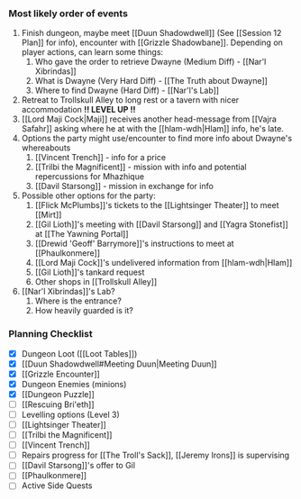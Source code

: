 ### Most likely order of events
1. Finish dungeon, maybe meet [[Duun Shadowdwell]] (See [[Session 12 Plan]] for info),  encounter with [[Grizzle Shadowbane]]. Depending on player actions, can learn some things:
	1. Who gave the order to retrieve Dwayne (Medium Diff) - [[Nar'l Xibrindas]]
	2. What is Dwayne (Very Hard Diff) - [[The Truth about Dwayne]]
	3. Where to find Dwayne (Hard Diff) - [[Nar'l's Lab]]
2. Retreat to Trollskull Alley to long rest or a tavern with nicer accommodation **!! LEVEL UP !!**
3. [[Lord Maji Cock|Maji]] receives another head-message from [[Vajra Safahr]] asking where he at with the [[hlam-wdh|Hlam]] info, he's late.
4. Options the party might use/encounter to find more info about Dwayne's whereabouts
	1. [[Vincent Trench]] - info for a price 
	2. [[Trilbi the Magnificent]] - mission with info and potential repercussions for Mhazhique
	3. [[Davil Starsong]] - mission in exchange for info
5. Possible other options for the party:
	1. [[Flick McPlumbs]]'s tickets to the [[Lightsinger Theater]] to meet [[Mirt]]
	2. [[Gil Lioth]]'s meeting with [[Davil Starsong]] and [[Yagra Stonefist]] at [[The Yawning Portal]]
	3. [[Drewid 'Geoff' Barrymore]]'s instructions to meet at [[Phaulkonmere]]
	4. [[Lord Maji Cock]]'s undelivered information from [[hlam-wdh|Hlam]]
	5. [[Gil Lioth]]'s tankard request
	6. Other shops in [[Trollskull Alley]]
6. [[Nar'l Xibrindas]]'s Lab?
	1. Where is the entrance?
	2. How heavily guarded is it?

### Planning Checklist
- [x] Dungeon Loot ([[Loot Tables]])
- [x] [[Duun Shadowdwell#Meeting Duun|Meeting Duun]]
- [x] [[Grizzle Encounter]]
- [x] Dungeon Enemies (minions)
- [x] [[Dungeon Puzzle]]
- [ ] [[Rescuing Bri'eth]]
- [ ] Levelling options (Level 3)
- [ ] [[Lightsinger Theater]]
- [ ] [[Trilbi the Magnificent]]
- [ ] [[Vincent Trench]]
- [ ] Repairs progress for [[The Troll's Sack]], [[Jeremy Irons]] is supervising
- [ ] [[Davil Starsong]]'s offer to Gil
- [ ] [[Phaulkonmere]]
- [ ] Active Side Quests